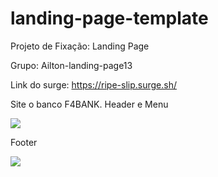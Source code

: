 # landing-page-template
Projeto de Fixação: Landing Page

Grupo: Ailton-landing-page13

Link do surge: https://ripe-slip.surge.sh/

Site o banco F4BANK.
Header e Menu

![](https://file%2B.vscode-resource.vscode-cdn.net/c%3A/Users/jorge/Pictures/Progeto%20grupo/Nova%20pasta/PRINCIPLA.png?version%3D1654465958366)

Footer

![](https://file%2B.vscode-resource.vscode-cdn.net/c%3A/Users/jorge/Pictures/Progeto%20grupo/Nova%20pasta/Rodape.png?version%3D1654466264118)